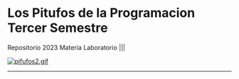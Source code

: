 # Los Pitufos de la Programacion Tercer Semestre
Repositorio 2023 Materia Laboratorio |||


[![pifufos2.gif](https://i.postimg.cc/D0kdghzy/pifufos2.gif)](https://postimg.cc/tZkxqLPL)












___________________________________________________________________________________________________________________________________________________

